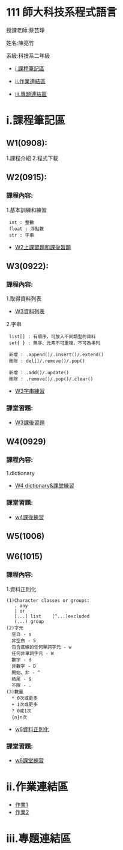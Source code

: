 # 111 師大科技系程式語言

授課老師:蔡芸琤

姓名:陳亮竹

系級:科技系二年級

- [i.課程筆記區](https://github.com/awchu0323/PL#%E8%AA%B2%E7%A8%8B%E7%AD%86%E8%A8%98%E5%8D%80)

- [ii.作業連結區](https://github.com/awchu0323/PL#%E4%BD%9C%E6%A5%AD%E9%80%A3%E7%B5%90%E5%8D%80)

- [iii.專題連結區](https://github.com/awchu0323/PL#%E5%B0%88%E9%A1%8C%E9%80%A3%E7%B5%90%E5%8D%80)

# i.課程筆記區

## W1(0908):
 
  1.課程介紹
  2.程式下載
 
 ## W2(0915):
 
  ### 課程內容:
  
   1.基本訓練和練習
    
     int : 整數
     float : 浮點數
     str : 字串
  
  - [W2上課習題和課後習題](https://github.com/awchu0323/PL/tree/main/0915W1)
 
## W3(0922):
 
  ### 課程內容:
   1.取得資料列表
   - [W3資料列表](https://github.com/awchu0323/PL/blob/main/0922W2/0922%E4%B8%8A%E8%AA%B2%E6%B8%AC%E8%A9%A6.ipynb)
  
   2.字串
   
     list[] : 有順序，可放入不同類型的資料
     set{ } : 無序、元素不可重複，不可為串列
     
     新增 : .append()/.insert()/.extend()
     刪除 : del[]/.remove()/.pop()
     
     新增 : .add()/.update()
     刪除 : .remove()/.pop()/.clear()
     
   - [W3字串練習](https://github.com/awchu0323/PL/blob/main/0922W2/w3%20%E5%AD%97%E4%B8%B2.ipynb)
  
  ### 課堂習題:
   - [W3課後習題](https://github.com/awchu0323/PL/blob/main/0922W2/W3%20%E8%AA%B2%E5%A0%82%E7%B7%B4%E7%BF%921.ipynb)
 
## W4(0929)
  
  ### 課程內容:
   1.dictionary
  - [W4 dictionary&課堂練習](https://github.com/awchu0323/PL/blob/main/0929W4/0929w4%20%E4%B8%8A%E8%AA%B2.ipynb)
  
  ### 課堂習題:
  - [w4課後練習](https://github.com/awchu0323/PL/blob/main/0929W4/0929w4%20%E8%AA%B2%E5%A0%82%E7%B7%B4%E7%BF%92.ipynb)
  
## W5(1006) 

## W6(1015) 
 ### 課程內容:
  1.資料正則化
  
    (1)Character classes or groups:
       . any 
       | or
       [...] list    [^...]excluded
       (...) group
    (2)字元
      空白 - s
      非空白 - S
      包含底線的任何單詞字元 - w
      任何非單詞字元 - W
      數字 - d
      非數字 - D
      開始、非 - ^
      結尾 - $
      不限 - .
    (3)數量
      * 0次或更多
      + 1次或更多
      ? 0或1次
      {n}n次
      
   - [w6資料正則化](https://github.com/awchu0323/PL/blob/main/1013W6/W6%E8%B3%87%E6%96%99%E6%AD%A3%E8%B2%AC%E5%8C%96.ipynb) 
  
   ### 課堂習題:
   
   - [w6課堂練習](https://github.com/awchu0323/PL/blob/main/1013W6/%E8%AA%B2%E5%A0%82%E7%BF%92%E9%A1%8C.ipynb)
   
# ii.作業連結區

   - [作業1](https://github.com/awchu0323/PL/blob/main/%E4%BD%9C%E6%A5%AD1/%E4%BD%9C%E6%A5%AD1.ipynb)
   - [作業2](https://github.com/awchu0323/PL/blob/main/%E4%BD%9C%E6%A5%AD2/%E4%BD%9C%E6%A5%AD2.ipynb)

# iii.專題連結區

